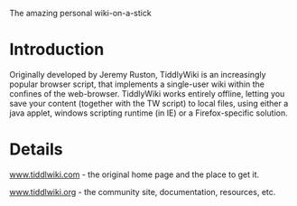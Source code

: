 The amazing personal wiki-on-a-stick
# Introduction #
Originally developed by Jeremy Ruston, TiddlyWiki is an increasingly popular browser script, that implements a single-user wiki within the confines of the web-browser. TiddlyWiki works entirely offline, letting you save your content (together with the TW script) to local files, using either a java applet, windows scripting runtime (in IE) or a Firefox-specific solution.

# Details #

www.tiddlwiki.com - the original home page and the place to get it.

www.tiddlwiki.org - the community site, documentation, resources, etc.